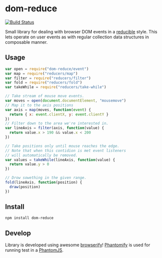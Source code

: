 # dom-reduce

[![Build Status](https://secure.travis-ci.org/Gozala/dom-reduce.png)](http://travis-ci.org/Gozala/dom-reduce)

Small library for dealing with browser DOM events in a [reducible][reducers]
style. This lets operate on user events as with regular collection data
structures in composable manner.

## Usage

```js
var open = require("dom-reduce/event")
var map = require("reducers/map")
var filter = require("reducers/filter")
var fold = require("reducers/fold")
var takeWhile = require("reducers/take-while")

// Take stream of mouse move events.
var moves = open(document.documentElement, "mousemove")
// Map it to the axis positions
var axis = map(moves, function(event) {
  return { x: event.clientX, y: event.clientY }
})
// Filter down to the area we're interested in.
var lineAxis = filter(axis, function(value) {
  return value.x > 190 && value.x < 200
})

// Take positions only until mouse reaches the edge.
// Note that when this contidion is met event listeners
// will automatically be removed.
var values = takeWhile(lineAxis, function(value) {
  return value.y > 0
})

// Drow sowething in the given range.
fold(lineAxis, function(position) {
  draw(position)
})
```

## Install

    npm install dom-reduce

## Develop

Library is developed using awesome [browserify][]! [Phantomify][] is used
for running test in a [PhantomJS][].

[reducers]:https://github.com/Gozala/reducers
[browserify]:https://github.com/substack/node-browserify
[phantomify]:https://github.com/Gozala/phantomify
[phantomjs]:https://github.com/ariya/phantomjs
